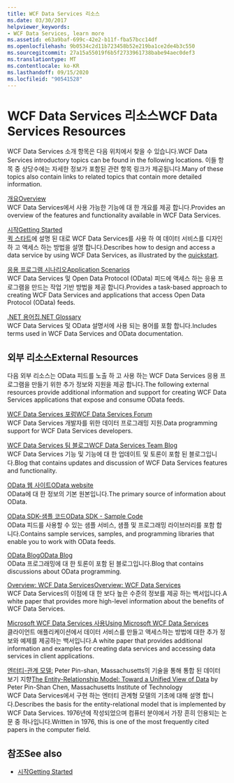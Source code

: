 ```yaml
---
title: WCF Data Services 리소스
ms.date: 03/30/2017
helpviewer_keywords:
- WCF Data Services, learn more
ms.assetid: e63a9baf-699c-42e2-b11f-fba57bcc14df
ms.openlocfilehash: 9b0534c2d11b723458b52e219ba1ce2de4b3c550
ms.sourcegitcommit: 27a15a55019f6b5f2733961738babe94aec0def3
ms.translationtype: MT
ms.contentlocale: ko-KR
ms.lasthandoff: 09/15/2020
ms.locfileid: "90541528"
---
```

# <a name="wcf-data-services-resources"></a><span data-ttu-id="29263-102">WCF Data Services 리소스</span><span class="sxs-lookup"><span data-stu-id="29263-102">WCF Data Services Resources</span></span>
<span data-ttu-id="29263-103">WCF Data Services 소개 항목은 다음 위치에서 찾을 수 있습니다.</span><span class="sxs-lookup"><span data-stu-id="29263-103">WCF Data Services introductory topics can be found in the following locations.</span></span> <span data-ttu-id="29263-104">이들 항목 중 상당수에는 자세한 정보가 포함된 관련 항목 링크가 제공됩니다.</span><span class="sxs-lookup"><span data-stu-id="29263-104">Many of these topics also contain links to related topics that contain more detailed information.</span></span>  
  
 [<span data-ttu-id="29263-105">개요</span><span class="sxs-lookup"><span data-stu-id="29263-105">Overview</span></span>](wcf-data-services-overview.md)  
 <span data-ttu-id="29263-106">WCF Data Services에서 사용 가능한 기능에 대 한 개요를 제공 합니다.</span><span class="sxs-lookup"><span data-stu-id="29263-106">Provides an overview of the features and functionality available in WCF Data Services.</span></span>  
  
 [<span data-ttu-id="29263-107">시작</span><span class="sxs-lookup"><span data-stu-id="29263-107">Getting Started</span></span>](../adonet/ef/getting-started.md)  
 <span data-ttu-id="29263-108">[퀵 스타트](quickstart-wcf-data-services.md)에 설명 된 대로 WCF Data Services를 사용 하 여 데이터 서비스를 디자인 하 고 액세스 하는 방법을 설명 합니다.</span><span class="sxs-lookup"><span data-stu-id="29263-108">Describes how to design and access a data service by using WCF Data Services, as illustrated by the [quickstart](quickstart-wcf-data-services.md).</span></span>  
  
 [<span data-ttu-id="29263-109">응용 프로그램 시나리오</span><span class="sxs-lookup"><span data-stu-id="29263-109">Application Scenarios</span></span>](application-scenarios-wcf-data-services.md)  
 <span data-ttu-id="29263-110">WCF Data Services 및 Open Data Protocol (OData) 피드에 액세스 하는 응용 프로그램을 만드는 작업 기반 방법을 제공 합니다.</span><span class="sxs-lookup"><span data-stu-id="29263-110">Provides a task-based approach to creating WCF Data Services and applications that access Open Data Protocol (OData) feeds.</span></span>  
  
 [<span data-ttu-id="29263-111">.NET 용어집</span><span class="sxs-lookup"><span data-stu-id="29263-111">.NET Glossary</span></span>](../../../standard/glossary.md)  
 <span data-ttu-id="29263-112">WCF Data Services 및 OData 설명서에 사용 되는 용어를 포함 합니다.</span><span class="sxs-lookup"><span data-stu-id="29263-112">Includes terms used in WCF Data Services and OData documentation.</span></span>  
  
## <a name="external-resources"></a><span data-ttu-id="29263-113">외부 리소스</span><span class="sxs-lookup"><span data-stu-id="29263-113">External Resources</span></span>  
 <span data-ttu-id="29263-114">다음 외부 리소스는 OData 피드를 노출 하 고 사용 하는 WCF Data Services 응용 프로그램을 만들기 위한 추가 정보와 지원을 제공 합니다.</span><span class="sxs-lookup"><span data-stu-id="29263-114">The following external resources provide additional information and support for creating WCF Data Services applications that expose and consume OData feeds.</span></span>  
  
 [<span data-ttu-id="29263-115">WCF Data Services 포럼</span><span class="sxs-lookup"><span data-stu-id="29263-115">WCF Data Services Forum</span></span>](https://social.msdn.microsoft.com/Forums/en-US/home?forum=adodotnetdataservices)  
 <span data-ttu-id="29263-116">WCF Data Services 개발자를 위한 데이터 프로그래밍 지원.</span><span class="sxs-lookup"><span data-stu-id="29263-116">Data programming support for WCF Data Services developers.</span></span>  
  
 [<span data-ttu-id="29263-117">WCF Data Services 팀 블로그</span><span class="sxs-lookup"><span data-stu-id="29263-117">WCF Data Services Team Blog</span></span>](/archive/blogs/astoriateam/)  
 <span data-ttu-id="29263-118">WCF Data Services 기능 및 기능에 대 한 업데이트 및 토론이 포함 된 블로그입니다.</span><span class="sxs-lookup"><span data-stu-id="29263-118">Blog that contains updates and discussion of WCF Data Services features and functionality.</span></span>  
  
 [<span data-ttu-id="29263-119">OData 웹 사이트</span><span class="sxs-lookup"><span data-stu-id="29263-119">OData website</span></span>](https://www.odata.org/)  
 <span data-ttu-id="29263-120">OData에 대 한 정보의 기본 원본입니다.</span><span class="sxs-lookup"><span data-stu-id="29263-120">The primary source of information about OData.</span></span>  
  
 [<span data-ttu-id="29263-121">OData SDK-샘플 코드</span><span class="sxs-lookup"><span data-stu-id="29263-121">OData SDK - Sample Code</span></span>](https://www.odata.org/ecosystem/#sdk)  
 <span data-ttu-id="29263-122">OData 피드를 사용할 수 있는 샘플 서비스, 샘플 및 프로그래밍 라이브러리를 포함 합니다.</span><span class="sxs-lookup"><span data-stu-id="29263-122">Contains sample services, samples, and programming libraries that enable you to work with OData feeds.</span></span>  
  
 [<span data-ttu-id="29263-123">OData Blog</span><span class="sxs-lookup"><span data-stu-id="29263-123">OData Blog</span></span>](https://www.odata.org/blog/)  
 <span data-ttu-id="29263-124">OData 프로그래밍에 대 한 토론이 포함 된 블로그입니다.</span><span class="sxs-lookup"><span data-stu-id="29263-124">Blog that contains discussions about OData programming.</span></span>  
  
 <span data-ttu-id="29263-125">[Overview: WCF Data Services](/previous-versions/visualstudio/visual-studio-2008/cc956153(v=msdn.10))</span><span class="sxs-lookup"><span data-stu-id="29263-125">[Overview: WCF Data Services](/previous-versions/visualstudio/visual-studio-2008/cc956153(v=msdn.10))</span></span>  
 <span data-ttu-id="29263-126">WCF Data Services의 이점에 대 한 보다 높은 수준의 정보를 제공 하는 백서입니다.</span><span class="sxs-lookup"><span data-stu-id="29263-126">A white paper that provides more high-level information about the benefits of WCF Data Services.</span></span>  
  
 <span data-ttu-id="29263-127">[Microsoft WCF Data Services 사용](/previous-versions/visualstudio/visual-studio-2008/cc907912(v=msdn.10))</span><span class="sxs-lookup"><span data-stu-id="29263-127">[Using Microsoft WCF Data Services](/previous-versions/visualstudio/visual-studio-2008/cc907912(v=msdn.10))</span></span>  
 <span data-ttu-id="29263-128">클라이언트 애플리케이션에서 데이터 서비스를 만들고 액세스하는 방법에 대한 추가 정보와 예제를 제공하는 백서입니다.</span><span class="sxs-lookup"><span data-stu-id="29263-128">A white paper that provides additional information and examples for creating data services and accessing data services in client applications.</span></span>  
  
 <span data-ttu-id="29263-129">[엔터티-관계 모델:](https://dl.acm.org/doi/10.1145/320434.320440) Peter Pin-shan, Massachusetts의 기술을 통해 통합 된 데이터 보기 지향</span><span class="sxs-lookup"><span data-stu-id="29263-129">[The Entity-Relationship Model: Toward a Unified View of Data](https://dl.acm.org/doi/10.1145/320434.320440) by Peter Pin-Shan Chen, Massachusetts Institute of Technology</span></span>  
 <span data-ttu-id="29263-130">WCF Data Services에서 구현 하는 엔터티 관계형 모델의 기초에 대해 설명 합니다.</span><span class="sxs-lookup"><span data-stu-id="29263-130">Describes the basis for the entity-relational model that is implemented by WCF Data Services.</span></span> <span data-ttu-id="29263-131">1976년에 작성되었으며 컴퓨터 분야에서 가장 흔히 인용되는 논문 중 하나입니다.</span><span class="sxs-lookup"><span data-stu-id="29263-131">Written in 1976, this is one of the most frequently cited papers in the computer field.</span></span>  
  
## <a name="see-also"></a><span data-ttu-id="29263-132">참조</span><span class="sxs-lookup"><span data-stu-id="29263-132">See also</span></span>

- [<span data-ttu-id="29263-133">시작</span><span class="sxs-lookup"><span data-stu-id="29263-133">Getting Started</span></span>](getting-started-with-wcf-data-services.md)
